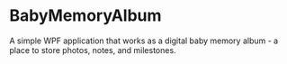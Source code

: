 # BabyMemoryAlbum
A simple WPF application that works as a digital baby memory album - a place to store photos, notes, and milestones.
